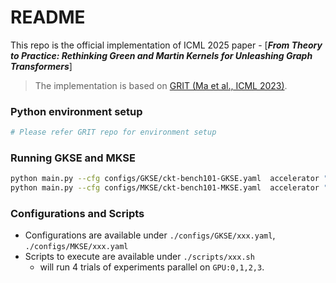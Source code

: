 # README
This repo is the official implementation of ICML 2025 paper - [**_From Theory to Practice: Rethinking Green and Martin Kernels for Unleashing Graph Transformers_**]

> The implementation is based on [GRIT (Ma et al., ICML 2023)](https://github.com/LiamMa/GRIT).

### Python environment setup
```bash
# Please refer GRIT repo for environment setup
```

### Running GKSE and MKSE
```bash
python main.py --cfg configs/GKSE/ckt-bench101-GKSE.yaml  accelerator "cuda:0" seed 0
python main.py --cfg configs/MKSE/ckt-bench101-MKSE.yaml  accelerator "cuda:1" seed 0
```

### Configurations and Scripts

- Configurations are available under `./configs/GKSE/xxx.yaml`, `./configs/MKSE/xxx.yaml`
- Scripts to execute are available under `./scripts/xxx.sh`
  - will run 4 trials of experiments parallel on `GPU:0,1,2,3`.
